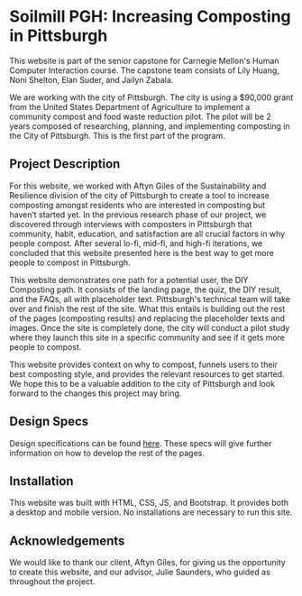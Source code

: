# Soilmill PGH: Increasing Composting in Pittsburgh

This website is part of the senior capstone for Carnegie Mellon's Human Computer Interaction course. The capstone team consists of Lily Huang, Noni Shelton, Elan Suder, and Jailyn Zabala.

We are working with the city of Pittsburgh. The city is using a $90,000 grant from the United States Department of Agriculture to implement a community compost and food waste reduction pilot. The pilot will be 2 years composed of researching, planning, and implementing composting in the City of Pittsburgh. This is the first part of the program.

## Project Description
For this website, we worked with Aftyn Giles of the Sustainability and Resilience division of the city of Pittsburgh to create a tool to increase composting amongst residents who are interested in composting but haven’t started yet. In the previous research phase of our project, we discovered through interviews with composters in Pittsburgh that community, habit, education, and satisfaction are all crucial factors in why people compost. After several lo-fi, mid-fi, and high-fi iterations, we concluded that this website presented here is the best way to get more people to compost in Pittsburgh.

This website demonstrates one path for a potential user, the DIY Composting path. It consists of the landing page, the quiz, the DIY result, and the FAQs, all with placeholder text. Pittsburgh's technical team will take over and finish the rest of the site. What this entails is building out the rest of the pages (composting results) and replacing the placeholder texts and images. Once the site is completely done, the city will conduct a pilot study where they launch this site in a specific community and see if it gets more people to compost.

This website provides context on why to compost, funnels users to their best composting style, and provides the relevant resources to get started. We hope this to be a valuable addition to the city of Pittsburgh and look forward to the changes this project may bring.

## Design Specs
Design specifications can be found [here](https://www.figma.com/file/h04h4ZijhaijhgBEgTKk1F/Community-Composting?node-id=2%3A4467). These specs will give further information on how to develop the rest of the pages.

## Installation
This website was built with HTML, CSS, JS, and Bootstrap. It provides both a desktop and mobile version. No installations are necessary to run this site.

## Acknowledgements
We would like to thank our client, Aftyn Giles, for giving us the opportunity to create this website, and our advisor, Julie Saunders, who guided as throughout the project.
